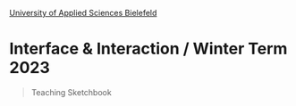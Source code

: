 [University of Applied Sciences Bielefeld](https://www.fh-bielefeld.de/gestaltung/)
# Interface & Interaction / Winter Term 2023

> Teaching Sketchbook
